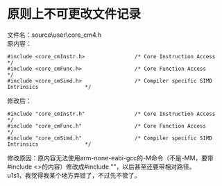 # 原则上不可更改文件记录
文件名：source\user\core_cm4.h  
原内容：
```
#include <core_cmInstr.h>                /* Core Instruction Access                         */
#include <core_cmFunc.h>                 /* Core Function Access                            */
#include <core_cmSimd.h>                 /* Compiler specific SIMD Intrinsics               */
```
修改后：
```
#include "core_cmInstr.h"                /* Core Instruction Access                         */
#include "core_cmFunc.h"                 /* Core Function Access                            */
#include "core_cmSimd.h"                 /* Compiler specific SIMD Intrinsics               */
```
修改原因：原内容无法使用arm-none-eabi-gcc的-M命令（不是-MM，要带#include <>的内容）修改成#include ""，以后甚至还要带相对路径。  
u1s1，我觉得我某个地方弄错了，不过先不管了。